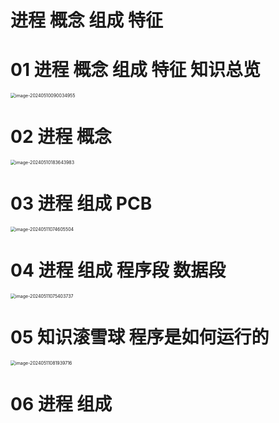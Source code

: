 # 进程 概念 组成 特征



# 01 进程 概念 组成 特征 知识总览

<img src="https://cvp.oss-cn-shanghai.aliyuncs.com/picgo/202405100900140.png" alt="image-20240510090034955" style="zoom:50%;" />



# 02 进程 概念

<img src="https://cvp.oss-cn-shanghai.aliyuncs.com/picgo/202405101836302.png" alt="image-20240510183643983" style="zoom:50%;" />



# 03 进程 组成 PCB

<img src="https://cvp.oss-cn-shanghai.aliyuncs.com/picgo/202405110746165.png" alt="image-20240511074605504" style="zoom:50%;" />



# 04 进程 组成 程序段 数据段

<img src="https://cvp.oss-cn-shanghai.aliyuncs.com/picgo/202405110754816.png" alt="image-20240511075403737" style="zoom: 50%;" />



# 05 知识滚雪球 程序是如何运行的

<img src="https://cvp.oss-cn-shanghai.aliyuncs.com/picgo/202405110819907.png" alt="image-20240511081939716" style="zoom:50%;" />



# 06 进程 组成

